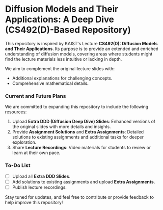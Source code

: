 # Diffusion Models and Their Applications: A Deep Dive (CS492(D)-Based Repository)

This repository is inspired by KAIST's Lecture **CS492(D): Diffusion Models and Their Applications**. Its purpose is to provide an extended and enriched understanding of diffusion models, covering areas where students might find the lecture materials less intuitive or lacking in depth.

We aim to complement the original lecture slides with:

- Additional explanations for challenging concepts.
- Comprehensive mathematical details.

### Current and Future Plans

We are committed to expanding this repository to include the following resources:

1. Upload **Extra DDD (Diffusion Deep Dive) Slides**: Enhanced versions of the original slides with more details and insights.
2. Provide **Assignment Solutions** and **Extra Assignments**: Detailed solutions to existing assignments and additional tasks for deeper exploration.
3. Share **Lecture Recordings**: Video materials for students to review or learn at their own pace.

### To-Do List

- [ ] Upload all **Extra DDD Slides**.
- [ ] Add solutions to existing assignments and upload **Extra Assignments**.
- [ ] Publish lecture recordings.

Stay tuned for updates, and feel free to contribute or provide feedback to help improve this repository!
